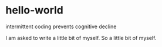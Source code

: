 # hello-world
intermittent coding prevents cognitive decline  


I am asked to write a little bit of myself. So a little bit of myself.
